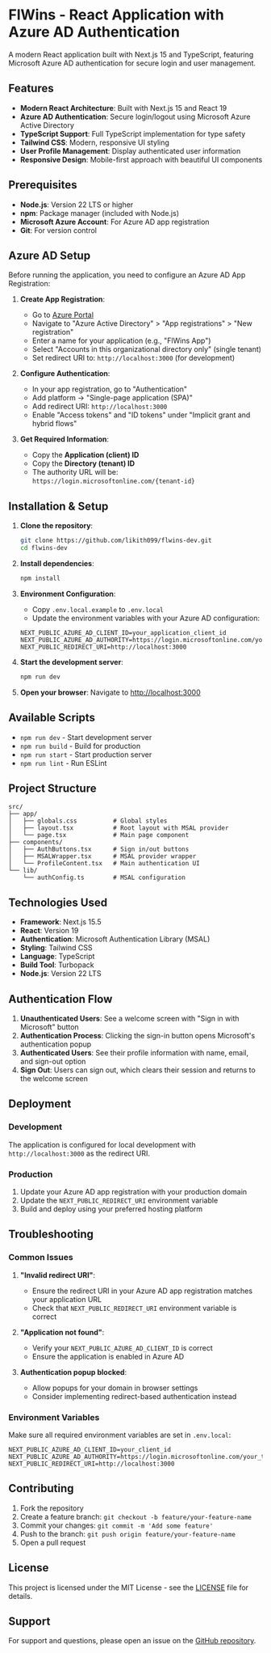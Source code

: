 # FlWins - React Application with Azure AD Authentication

A modern React application built with Next.js 15 and TypeScript, featuring Microsoft Azure AD authentication for secure login and user management.

## Features

- **Modern React Architecture**: Built with Next.js 15 and React 19
- **Azure AD Authentication**: Secure login/logout using Microsoft Azure Active Directory
- **TypeScript Support**: Full TypeScript implementation for type safety
- **Tailwind CSS**: Modern, responsive UI styling
- **User Profile Management**: Display authenticated user information
- **Responsive Design**: Mobile-first approach with beautiful UI components

## Prerequisites

- **Node.js**: Version 22 LTS or higher
- **npm**: Package manager (included with Node.js)
- **Microsoft Azure Account**: For Azure AD app registration
- **Git**: For version control

## Azure AD Setup

Before running the application, you need to configure an Azure AD App Registration:

1. **Create App Registration**:
   - Go to [Azure Portal](https://portal.azure.com/)
   - Navigate to "Azure Active Directory" > "App registrations" > "New registration"
   - Enter a name for your application (e.g., "FlWins App")
   - Select "Accounts in this organizational directory only" (single tenant)
   - Set redirect URI to: `http://localhost:3000` (for development)

2. **Configure Authentication**:
   - In your app registration, go to "Authentication"
   - Add platform → "Single-page application (SPA)"
   - Add redirect URI: `http://localhost:3000`
   - Enable "Access tokens" and "ID tokens" under "Implicit grant and hybrid flows"

3. **Get Required Information**:
   - Copy the **Application (client) ID**
   - Copy the **Directory (tenant) ID**
   - The authority URL will be: `https://login.microsoftonline.com/{tenant-id}`

## Installation & Setup

1. **Clone the repository**:
   ```bash
   git clone https://github.com/likith099/flwins-dev.git
   cd flwins-dev
   ```

2. **Install dependencies**:
   ```bash
   npm install
   ```

3. **Environment Configuration**:
   - Copy `.env.local.example` to `.env.local`
   - Update the environment variables with your Azure AD configuration:
   ```env
   NEXT_PUBLIC_AZURE_AD_CLIENT_ID=your_application_client_id
   NEXT_PUBLIC_AZURE_AD_AUTHORITY=https://login.microsoftonline.com/your_tenant_id
   NEXT_PUBLIC_REDIRECT_URI=http://localhost:3000
   ```

4. **Start the development server**:
   ```bash
   npm run dev
   ```

5. **Open your browser**:
   Navigate to [http://localhost:3000](http://localhost:3000)

## Available Scripts

- `npm run dev` - Start development server
- `npm run build` - Build for production
- `npm run start` - Start production server
- `npm run lint` - Run ESLint

## Project Structure

```
src/
├── app/
│   ├── globals.css          # Global styles
│   ├── layout.tsx           # Root layout with MSAL provider
│   └── page.tsx             # Main page component
├── components/
│   ├── AuthButtons.tsx      # Sign in/out buttons
│   ├── MSALWrapper.tsx      # MSAL provider wrapper
│   └── ProfileContent.tsx   # Main authentication UI
└── lib/
    └── authConfig.ts        # MSAL configuration
```

## Technologies Used

- **Framework**: Next.js 15.5
- **React**: Version 19
- **Authentication**: Microsoft Authentication Library (MSAL)
- **Styling**: Tailwind CSS
- **Language**: TypeScript
- **Build Tool**: Turbopack
- **Node.js**: Version 22 LTS

## Authentication Flow

1. **Unauthenticated Users**: See a welcome screen with "Sign in with Microsoft" button
2. **Authentication Process**: Clicking the sign-in button opens Microsoft's authentication popup
3. **Authenticated Users**: See their profile information with name, email, and sign-out option
4. **Sign Out**: Users can sign out, which clears their session and returns to the welcome screen

## Deployment

### Development
The application is configured for local development with `http://localhost:3000` as the redirect URI.

### Production
1. Update your Azure AD app registration with your production domain
2. Update the `NEXT_PUBLIC_REDIRECT_URI` environment variable
3. Build and deploy using your preferred hosting platform

## Troubleshooting

### Common Issues

1. **"Invalid redirect URI"**: 
   - Ensure the redirect URI in your Azure AD app registration matches your application URL
   - Check that `NEXT_PUBLIC_REDIRECT_URI` environment variable is correct

2. **"Application not found"**:
   - Verify your `NEXT_PUBLIC_AZURE_AD_CLIENT_ID` is correct
   - Ensure the application is enabled in Azure AD

3. **Authentication popup blocked**:
   - Allow popups for your domain in browser settings
   - Consider implementing redirect-based authentication instead

### Environment Variables

Make sure all required environment variables are set in `.env.local`:

```env
NEXT_PUBLIC_AZURE_AD_CLIENT_ID=your_client_id
NEXT_PUBLIC_AZURE_AD_AUTHORITY=https://login.microsoftonline.com/your_tenant_id
NEXT_PUBLIC_REDIRECT_URI=http://localhost:3000
```

## Contributing

1. Fork the repository
2. Create a feature branch: `git checkout -b feature/your-feature-name`
3. Commit your changes: `git commit -m 'Add some feature'`
4. Push to the branch: `git push origin feature/your-feature-name`
5. Open a pull request

## License

This project is licensed under the MIT License - see the [LICENSE](LICENSE) file for details.

## Support

For support and questions, please open an issue on the [GitHub repository](https://github.com/likith099/flwins-dev/issues).
